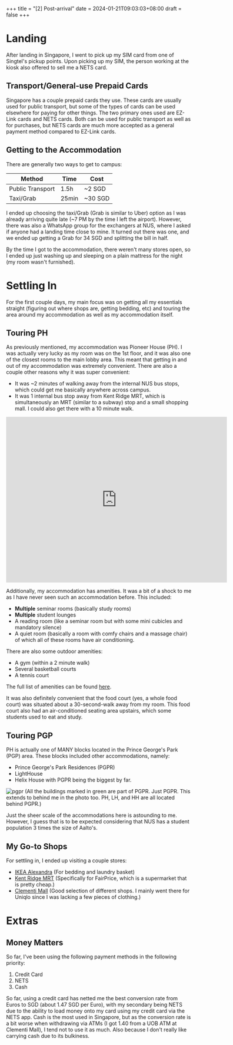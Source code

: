 +++
title = "[2] Post-arrival"
date = 2024-01-21T09:03:03+08:00
draft = false
+++

# Landing

After landing in Singapore, I went to pick up my SIM card from one of Singtel's pickup points. Upon picking up my SIM, the person working at the kiosk also offered to sell me a NETS card. 

## Transport/General-use Prepaid Cards

Singapore has a couple prepaid cards they use. These cards are usually used for public transport, but some of the types of cards can be used elsewhere for paying for other things. The two primary ones used are EZ-Link cards and NETS cards. Both can be used for public transport as well as for purchases, but NETS cards are much more accepted as a general payment method compared to EZ-Link cards.

## Getting to the Accommodation

There are generally two ways to get to campus:

| Method | Time | Cost |
| ---- | ---- | ---- |
| Public Transport | 1.5h | ~2 SGD |
| Taxi/Grab | 25min | ~30 SGD |
I ended up choosing the taxi/Grab (Grab is similar to Uber) option as I was already arriving quite late (~7 PM by the time I left the airport). However, there was also a WhatsApp group for the exchangers at NUS, where I asked if anyone had a landing time close to mine. It turned out there was one, and we ended up getting a Grab for 34 SGD and splitting the bill in half.

By the time I got to the accommodation, there weren't many stores open, so I ended up just washing up and sleeping on a plain mattress for the night (my room wasn't furnished).

# Settling In

For the first couple days, my main focus was on getting all my essentials straight (figuring out where shops are, getting bedding, etc) and touring the area around my accommodation as well as my accommodation itself.

## Touring PH

As previously mentioned, my accommodation was Pioneer House (PH). I was actually very lucky as my room was on the 1st floor, and it was also one of the closest rooms to the main lobby area. This meant that getting in and out of my accommodation was extremely convenient. There are also a couple other reasons why it was super convenient:
- It was ~2 minutes of walking away from the internal NUS bus stops, which could get me basically anywhere across campus.
- It was 1 internal bus stop away from Kent Ridge MRT, which is simultaneously an MRT (similar to a subway) stop and a small shopping mall. I could also get there with a 10 minute walk.

<iframe src="https://www.google.com/maps/embed?pb=!1m18!1m12!1m3!1d3988.806081575111!2d103.77577917797487!3d1.2906596584281698!2m3!1f0!2f0!3f0!3m2!1i1024!2i768!4f13.1!3m3!1m2!1s0x31da1be0f0413a9d%3A0x5c05e71d388e7c96!2sPioneer%20House%20Office!5e0!3m2!1sen!2snl!4v1705800755651!5m2!1sen!2snl" width="600" height="450" style="border:0;" allowfullscreen="" loading="lazy" referrerpolicy="no-referrer-when-downgrade"></iframe>

Additionally, my accommodation has amenities. It was a bit of a shock to me as I have never seen such an accommodation before. This included:
- **Multiple** seminar rooms (basically study rooms)
- **Multiple** student lounges
- A reading room (like a seminar room but with some mini cubicles and mandatory silence)
- A quiet room (basically a room with comfy chairs and a massage chair)
of which all of these rooms have air conditioning.

There are also some outdoor amenities:
- A gym (within a 2 minute walk)
- Several basketball courts
- A tennis court

The full list of amenities can be found [here](https://nus.edu.sg/osa/pioneerhouse/facilities).

It was also definitely convenient that the food court (yes, a whole food court) was situated about a 30-second-walk away from my room. This food court also had an air-conditioned seating area upstairs, which some students used to eat and study.

## Touring PGP

PH is actually one of MANY blocks located in the Prince George's Park (PGP) area. These blocks included other accommodations, namely:
- Prince George's Park Residences (PGPR)
- LightHouse
- Helix House
with PGPR being the biggest by far.

![pgpr](1.jpg)
(All the buildings marked in green are part of PGPR. Just PGPR. This extends to behind me in the photo too. PH, LH, and HH are all located behind PGPR.)

Just the sheer scale of the accommodations here is astounding to me. However, I guess that is to be expected considering that NUS has a student population 3 times the size of Aalto's.

## My Go-to Shops

For settling in, I ended up visiting a couple stores:
- [IKEA Alexandra](https://maps.app.goo.gl/9CnSpnr38GiPnFf96) (For bedding and laundry basket)
- [Kent Ridge MRT](https://maps.app.goo.gl/UUbhQKfzNjxfdQas7) (Specifically for FairPrice, which is a supermarket that is pretty cheap.)
- [Clementi Mall](https://maps.app.goo.gl/ZLvzPfcxhdfjeTjQ9) (Good selection of different shops. I mainly went there for Uniqlo since I was lacking a few pieces of clothing.)

# Extras

## Money Matters

So far, I've been using the following payment methods in the following priority:
1. Credit Card
2. NETS
3. Cash

So far, using a credit card has netted me the best conversion rate from Euros to SGD (about 1.47 SGD per Euro), with my secondary being NETS due to the ability to load money onto my card using my credit card via the NETS app. Cash is the most used in Singapore, but as the conversion rate is a bit worse when withdrawing via ATMs (I got 1.40 from a UOB ATM at Clementi Mall), I tend not to use it as much. Also because I don't really like carrying cash due to its bulkiness.